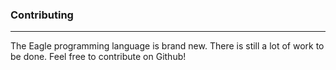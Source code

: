 ### Contributing
----

The Eagle programming language is brand new. There is still a lot of work to be done. Feel
free to contribute on Github!
